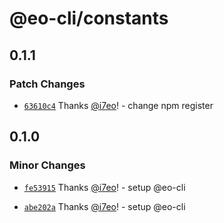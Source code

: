 # @eo-cli/constants

## 0.1.1

### Patch Changes

- [`63610c4`](https://github.com/eopol/eo-cli/commit/63610c4d331b29d381734f488bbf129134eb8277) Thanks [@i7eo](https://github.com/i7eo)! - change npm register

## 0.1.0

### Minor Changes

- [`fe53915`](https://github.com/eopol/eo-cli/commit/fe539159d19fd32a312fe41dd69fd07e2353ad87) Thanks [@i7eo](https://github.com/i7eo)! - setup @eo-cli

- [`abe202a`](https://github.com/eopol/eo-cli/commit/abe202a0efaf5330d1eccbe77fb2e8fe2b7cdf12) Thanks [@i7eo](https://github.com/i7eo)! - setup @eo-cli
